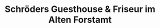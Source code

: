 ---
title: "Schröders Guesthouse & Friseur im Alten Forstamt"
url: /braunfels/schroeders-guesthouse-und-friseur-im-alten-forstamt/
shop: Friseur
---